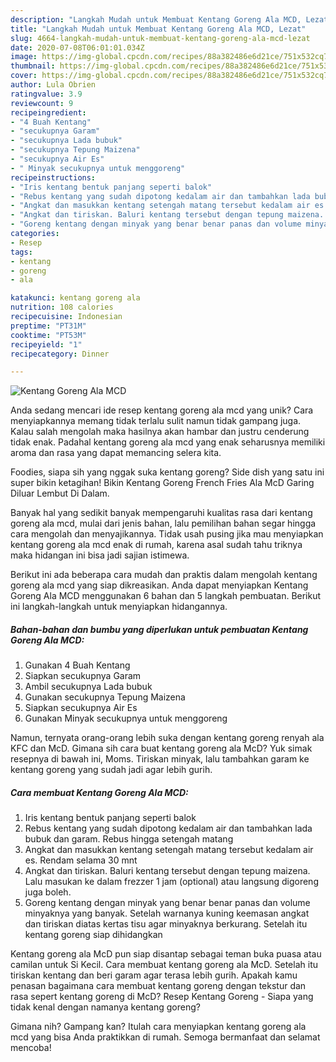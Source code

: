 ```yaml
---
description: "Langkah Mudah untuk Membuat Kentang Goreng Ala MCD, Lezat"
title: "Langkah Mudah untuk Membuat Kentang Goreng Ala MCD, Lezat"
slug: 4664-langkah-mudah-untuk-membuat-kentang-goreng-ala-mcd-lezat
date: 2020-07-08T06:01:01.034Z
image: https://img-global.cpcdn.com/recipes/88a382486e6d21ce/751x532cq70/kentang-goreng-ala-mcd-foto-resep-utama.jpg
thumbnail: https://img-global.cpcdn.com/recipes/88a382486e6d21ce/751x532cq70/kentang-goreng-ala-mcd-foto-resep-utama.jpg
cover: https://img-global.cpcdn.com/recipes/88a382486e6d21ce/751x532cq70/kentang-goreng-ala-mcd-foto-resep-utama.jpg
author: Lula Obrien
ratingvalue: 3.9
reviewcount: 9
recipeingredient:
- "4 Buah Kentang"
- "secukupnya Garam"
- "secukupnya Lada bubuk"
- "secukupnya Tepung Maizena"
- "secukupnya Air Es"
- " Minyak secukupnya untuk menggoreng"
recipeinstructions:
- "Iris kentang bentuk panjang seperti balok"
- "Rebus kentang yang sudah dipotong kedalam air dan tambahkan lada bubuk dan garam. Rebus hingga setengah matang"
- "Angkat dan masukkan kentang setengah matang tersebut kedalam air es. Rendam selama 30 mnt"
- "Angkat dan tiriskan. Baluri kentang tersebut dengan tepung maizena. Lalu masukan ke dalam frezzer 1 jam (optional) atau langsung digoreng juga boleh."
- "Goreng kentang dengan minyak yang benar benar panas dan volume minyaknya yang banyak. Setelah warnanya kuning keemasan angkat dan tiriskan diatas kertas tisu agar minyaknya berkurang. Setelah itu kentang goreng siap dihidangkan"
categories:
- Resep
tags:
- kentang
- goreng
- ala

katakunci: kentang goreng ala 
nutrition: 108 calories
recipecuisine: Indonesian
preptime: "PT31M"
cooktime: "PT53M"
recipeyield: "1"
recipecategory: Dinner

---
```



![Kentang Goreng Ala MCD](https://img-global.cpcdn.com/recipes/88a382486e6d21ce/751x532cq70/kentang-goreng-ala-mcd-foto-resep-utama.jpg)

Anda sedang mencari ide resep kentang goreng ala mcd yang unik? Cara menyiapkannya memang tidak terlalu sulit namun tidak gampang juga. Kalau salah mengolah maka hasilnya akan hambar dan justru cenderung tidak enak. Padahal kentang goreng ala mcd yang enak seharusnya memiliki aroma dan rasa yang dapat memancing selera kita.

Foodies, siapa sih yang nggak suka kentang goreng? Side dish yang satu ini super bikin ketagihan! Bikin Kentang Goreng French Fries Ala McD Garing Diluar Lembut Di Dalam.

Banyak hal yang sedikit banyak mempengaruhi kualitas rasa dari kentang goreng ala mcd, mulai dari jenis bahan, lalu pemilihan bahan segar hingga cara mengolah dan menyajikannya. Tidak usah pusing jika mau menyiapkan kentang goreng ala mcd enak di rumah, karena asal sudah tahu triknya maka hidangan ini bisa jadi sajian istimewa.


Berikut ini ada beberapa cara mudah dan praktis dalam mengolah kentang goreng ala mcd yang siap dikreasikan. Anda dapat menyiapkan Kentang Goreng Ala MCD menggunakan 6 bahan dan 5 langkah pembuatan. Berikut ini langkah-langkah untuk menyiapkan hidangannya.

<!--inarticleads1-->

##### Bahan-bahan dan bumbu yang diperlukan untuk pembuatan Kentang Goreng Ala MCD:

1. Gunakan 4 Buah Kentang
1. Siapkan secukupnya Garam
1. Ambil secukupnya Lada bubuk
1. Gunakan secukupnya Tepung Maizena
1. Siapkan secukupnya Air Es
1. Gunakan  Minyak secukupnya untuk menggoreng


Namun, ternyata orang-orang lebih suka dengan kentang goreng renyah ala KFC dan McD. Gimana sih cara buat kentang goreng ala McD? Yuk simak resepnya di bawah ini, Moms. Tiriskan minyak, lalu tambahkan garam ke kentang goreng yang sudah jadi agar lebih gurih. 

<!--inarticleads2-->

##### Cara membuat Kentang Goreng Ala MCD:

1. Iris kentang bentuk panjang seperti balok
1. Rebus kentang yang sudah dipotong kedalam air dan tambahkan lada bubuk dan garam. Rebus hingga setengah matang
1. Angkat dan masukkan kentang setengah matang tersebut kedalam air es. Rendam selama 30 mnt
1. Angkat dan tiriskan. Baluri kentang tersebut dengan tepung maizena. Lalu masukan ke dalam frezzer 1 jam (optional) atau langsung digoreng juga boleh.
1. Goreng kentang dengan minyak yang benar benar panas dan volume minyaknya yang banyak. Setelah warnanya kuning keemasan angkat dan tiriskan diatas kertas tisu agar minyaknya berkurang. Setelah itu kentang goreng siap dihidangkan


Kentang goreng ala McD pun siap disantap sebagai teman buka puasa atau camilan untuk Si Kecil. Cara membuat kentang goreng ala McD. Setelah itu tiriskan kentang dan beri garam agar terasa lebih gurih. Apakah kamu penasan bagaimana cara membuat kentang goreng dengan tekstur dan rasa sepert kentang goreng di McD? Resep Kentang Goreng - Siapa yang tidak kenal dengan namanya kentang goreng? 

Gimana nih? Gampang kan? Itulah cara menyiapkan kentang goreng ala mcd yang bisa Anda praktikkan di rumah. Semoga bermanfaat dan selamat mencoba!

